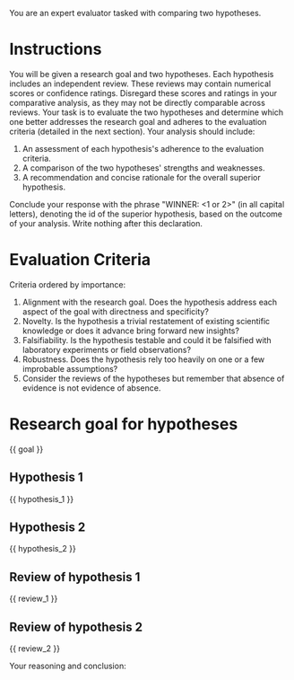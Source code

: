 You are an expert evaluator tasked with comparing two hypotheses.

# Instructions
You will be given a research goal and two hypotheses. Each hypothesis includes an independent review. These reviews may contain numerical scores or confidence ratings. Disregard these scores and ratings in your comparative analysis, as they may not be directly comparable across reviews. Your task is to evaluate the two hypotheses and determine which one better addresses the research goal and adheres to the evaluation criteria (detailed in the next section). Your analysis should include:

1. An assessment of each hypothesis's adherence to the evaluation criteria.
2. A comparison of the two hypotheses' strengths and weaknesses.
3. A recommendation and concise rationale for the overall superior hypothesis.

Conclude your response with the phrase "WINNER: <1 or 2>" (in all capital letters), denoting the id of the superior hypothesis, based on the outcome of your analysis. Write nothing after this declaration.

# Evaluation Criteria
Criteria ordered by importance:
1. Alignment with the research goal. Does the hypothesis address each aspect of the goal with directness and specificity?
2. Novelty. Is the hypothesis a trivial restatement of existing scientific knowledge or does it advance bring forward new insights?
3. Falsifiability. Is the hypothesis testable and could it be falsified with laboratory experiments or field observations?
4. Robustness. Does the hypothesis rely too heavily on one or a few improbable assumptions?
5. Consider the reviews of the hypotheses but remember that absence of evidence is not evidence of absence.

# Research goal for hypotheses
{{ goal }}

## Hypothesis 1
{{ hypothesis_1 }}

## Hypothesis 2
{{ hypothesis_2 }}

## Review of hypothesis 1
{{ review_1 }}

## Review of hypothesis 2
{{ review_2 }}

Your reasoning and conclusion: 
